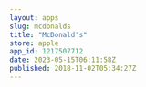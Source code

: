 ```yaml
---
layout: apps
slug: mcdonalds
title: "McDonald's"
store: apple
app_id: 1217507712
date: 2023-05-15T06:11:58Z
published: 2018-11-02T05:34:27Z
---
```

